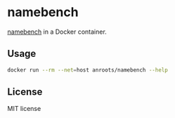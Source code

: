 # namebench

[namebench](https://en.wikipedia.org/wiki/Namebench) in a Docker container.

## Usage

```bash
docker run --rm --net=host anroots/namebench --help
```

## License

MIT license
